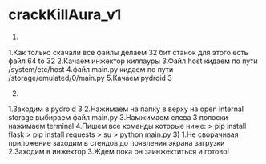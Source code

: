 # crackKillAura_v1

1)
  1.Как только скачали все файлы делаем 32 бит станок для этого есть файл 64 to 32
  2.Качаем инжектор киллауры
  3.Файл host кидаем по пути /system/etc/host
  4.файл main.py кидаем по пути /storage/emulated/0/main.py
  5.Качаем pydroid 3

2)
  1.Заходим в pydroid 3
  2.Нажимаем на папку в верху на open internal storage выбираем файл main.py
  3.Намжимаем слева 3 полоски нажимаем terminal
  4.Пишем все команды которые ниже:
    > pip install flask
    > pip install requests
    > su
    > python main.py
3)
  1.Не сворачивая приложение заходим в стендов до появления экрана загрузки
  2.Заходим в инжектор
  3.Ждем пока он заинжектиться и готово!

